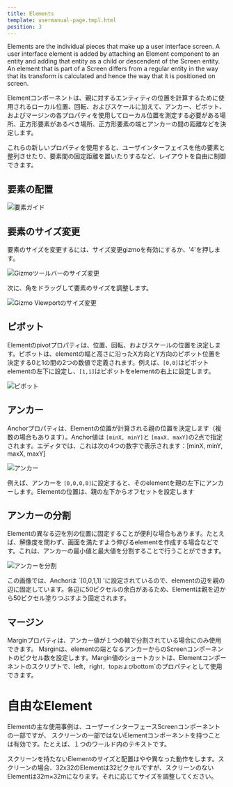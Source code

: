 ```yaml
---
title: Elements
template: usermanual-page.tmpl.html
position: 3
---
```


Elements are the individual pieces that make up a user interface screen. A user interface element is added by attaching an Element component to an entity and adding that entity as a child or descendent of the Screen entity. An element that is part of a Screen differs from a regular entity in the way that its transform is calculated and hence the way that it is positioned on screen.

Elementコンポーネントは、親に対するエンティティの位置を計算するために使用されるローカル位置、回転、およびスケールに加えて、アンカー、ピボット、およびマージンの各プロパティを使用してローカル位置を測定する必要がある場所、正方形要素があるべき場所、正方形要素の端とアンカーの間の距離などを決定します。

これらの新しいプロパティを使用すると、ユーザインターフェイスを他の要素と整列させたり、要素間の固定距離を置いたりするなど、レイアウトを自由に制御できます。

## 要素の配置

![要素ガイド][1]

## 要素のサイズ変更

要素のサイズを変更するには、サイズ変更gizmoを有効にするか、'4'を押します。

![Gizmoツールバーのサイズ変更][5]

次に、角をドラッグして要素のサイズを調整します。

![Gizmo Viewportのサイズ変更][6]

## ピボット

Elementのpivotプロパティは、位置、回転、およびスケールの位置を決定します。ピボットは、elementの幅と高さに沿ったX方向とY方向のピボット位置を決定する0と1の間の2つの数値で定義されます。例えば、`[0,0]`はピボットelementの左下に設定し、`[1,1]`はピボットをelementの右上に設定します。

![ピボット][2]

## アンカー

Anchorプロパティは、Elementの位置が計算される親の位置を決定します（複数の場合もあります）。Anchor値は `[minX, minY]`と `[maxX, maxY]`の2点で指定されます。エディタでは、これは次の4つの数字で表示されます：[minX, minY, maxX, maxY]

![アンカー][3]

例えば、アンカーを `[0,0,0,0]`に設定すると、そのelementを親の左下にアンカーします。Elementの位置は、親の左下からオフセットを設定します

## アンカーの分割

Elementの異なる辺を別の位置に固定することが便利な場合もあります。たとえば、解像度を問わず、画面を満たすよう伸びるelementを作成する場合などです。これは、アンカーの最小値と最大値を分割することで行うことができます。

![アンカーを分割][4]

この画像では、Anchorは `[0,0,1,1] 'に設定されているので、elementの辺を親の辺に固定しています。各辺に50ピクセルの余白があるため、Elementは親を辺から50ピクセル塗りつぶすよう固定されます。

## マージン

Marginプロパティは、アンカー値が１つの軸で分割されている場合にのみ使用できます。 Marginは、elementの端となるアンカーからのScreenコンポーネントのピクセル数を設定します。Margin値のショートカットは、Elementコンポーネントのスクリプトで、left`, `right`, `top`および`bottom`のプロパティとして使用できます。

# 自由なElement

Elementの主な使用事例は、ユーザーインターフェースScreenコンポーネントの一部ですが、 スクリーンの一部ではないElementコンポーネントを持つことは有効です。たとえば、１つのワールド内のテキストです。

スクリーンを持たないElementのサイズと配置はやや異なった動作をします。スクリーンの場合、32x32のElementは32ピクセルですが、スクリーンのないElementは32m×32mになります。それに応じてサイズを調整してください。

[1]: /images/user-manual/user-interface/elements/element-guide.png
[2]: /images/user-manual/user-interface/elements/pivot.png
[3]: /images/user-manual/user-interface/elements/anchor-editor.png
[4]: /images/user-manual/user-interface/elements/split-anchor.png
[5]: /images/user-manual/user-interface/elements/gizmo-resize.png
[6]: /images/user-manual/user-interface/elements/gizmo-resize-viewport.png

